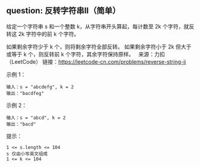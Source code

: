 ## question: 反转字符串II（简单）

给定一个字符串 s 和一个整数 k，从字符串开头算起，每计数至 2k 个字符，就反转这 2k 字符中的前 k 个字符。

如果剩余字符少于 k 个，则将剩余字符全部反转。
如果剩余字符小于 2k 但大于或等于 k 个，则反转前 k 个字符，其余字符保持原样。
 
来源：力扣（LeetCode）
链接：https://leetcode-cn.com/problems/reverse-string-ii

示例 1：
```text
输入：s = "abcdefg", k = 2
输出："bacdfeg"
```

示例 2：
```text
输入：s = "abcd", k = 2
输出："bacd"
```

提示：
```text
1 <= s.length <= 104
s 仅由小写英文组成
1 <= k <= 104
```